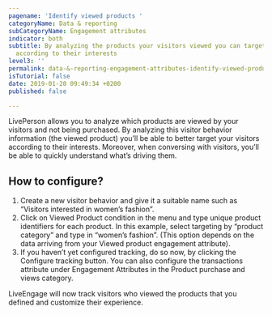 ```yaml
---
pagename: 'Identify viewed products '
categoryName: Data & reporting
subCategoryName: Engagement attributes
indicator: both
subtitle: By analyzing the products your visitors viewed you can target customers
  according to their interests
level3: ''
permalink: data-&-reporting-engagement-attributes-identify-viewed-products.html
isTutorial: false
date: 2019-01-20 09:49:34 +0200
published: false

---
```

LivePerson allows you to analyze which products are viewed by your visitors and not being purchased. By analyzing this visitor behavior information (the viewed product) you’ll be able to better target your visitors according to their interests. Moreover, when conversing with visitors, you’ll be able to quickly understand what’s driving them.

## How to configure?

1. Create a new visitor behavior and give it a suitable name such as “Visitors interested in women’s fashion”.
2. Click on Viewed Product condition in the menu and type unique product identifiers for each product. In this example, select targeting by “product category” and type in “women’s fashion”. (This option depends on the data arriving from your Viewed product engagement attribute).
3. If you haven’t yet configured tracking, do so now, by clicking the Configure tracking button. You can also configure the transactions attribute under Engagement Attributes in the Product purchase and views category.

LiveEngage will now track visitors who viewed the products that you defined and customize their experience.